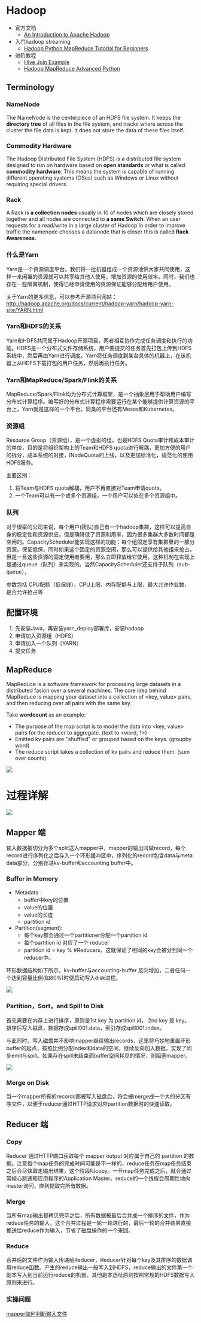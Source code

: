 # Hadoop

- 官方文档
  - [An Introduction to Apache Hadoop](https://opensource.com/life/14/8/intro-apache-hadoop-big-data)
- 入门hadoop streaming
  - [Hadoop Python MapReduce Tutorial for Beginners](https://blog.matthewrathbone.com/2013/11/17/python-map-reduce-on-hadoop-a-beginners-tutorial.html)
- 进阶教程
  - [Hive Join Example](https://blog.matthewrathbone.com/2013/02/20/real-world-hadoop-implementing-a-left-outer-join-in-hive.html)
  - [Hadoop MapReduce Advanced Python](https://blog.matthewrathbone.com/2016/02/09/python-tutorial.html)

## Terminology
### NameNode
The NameNode is the centerpiece of an HDFS file system. It keeps the **directory tree** of all files in the file system, and tracks where across the cluster the file data is kept. It does not store the data of these files itself.

### Commodity Hardware
The Hadoop Distributed File System (HDFS) is a distributed file system designed to run on hardware based on **open standards** or what is called **commodity hardware**. This means the system is capable of running different operating systems (OSes) such as Windows or Linux without requiring special drivers.

### Rack
A Rack is **a collection nodes** usually in 10 of nodes which are closely stored together and all nodes are connected to **a same Switch**. When an user requests for a read/write in a large cluster of Hadoop in order to improve traffic the namenode chooses a datanode that is closer this is called **Rack Awareness**.


### 什么是Yarn
Yarn是一个资源调度平台。我们将一批机器组成一个资源池供大家共同使用，这样一来闲置的资源就可以共享给其他人使用，增加资源的使用效率。同时，我们也存在一些隔离机制，使得已经申请使用的资源保证能够分配给用户使用。

关于Yarn的更多信息，可以参考开源项目网站：http://hadoop.apache.org/docs/current/hadoop-yarn/hadoop-yarn-site/YARN.html

### Yarn和HDFS的关系
Yarn和HDFS共同属于Hadoop开源项目，两者相互协作完成任务调度和执行的功能。HDFS是一个分布式文件存储系统，用户要提交的任务首先打包上传到HDFS系统中，然后再由Yarn进行调度。Yarn将任务调度到某台具体的机器上，在该机器上从HDFS下载打包的用户任务，然后再执行任务。

### Yarn和MapReduce/Spark/Flink的关系
MapReduce/Spark/Flink均为分布式计算框架，是一个抽象层用于帮助用户编写分布式计算程序。编写好的分布式计算程序需要运行在某个能够提供计算资源的平台上，Yarn就是这样的一个平台。同类的平台还有Mesos和Kubernetes。

### 资源组
Resource Group（资源组），是一个虚拟的组，也是HDFS Quota审计和成本审计的单位，目的是将组织架构上的Team和HDFS quota进行解耦，更加方便的用户的拆分，成本系统的对接，INodeQuota的上线，以及更加标准化，规范化的使用HDFS服务。

主要区别：
1. 将Team与HDFS quota解耦，用户不再直接对Team申请quota。
3. 一个Team可以有一个或多个资源组，一个用户可以处在多个资源组中。

### 队列
对于很豪的公司来说，每个用户(团队)自己有一个hadoop集群，这样可以提高自身的稳定性和资源供应，但是确降低了资源利用率，因为很多集群大多数时间都是空闲的。CapacityScheduler能实现这样的功能：每个组固定享有集群里的一部分资源，保证低保，同时如果这个固定的资源空闲，那么可以提供给其他组来抢占，但是一旦这些资源的固定使用者要用，那么立即释放给它使用。这种机制在实现上是通过queue（队列）来实现的。当然CapacityScheduler还支持子队列（sub-queue），

参数包括 CPU配额（低保线）、CPU上限、内存配额与上限、最大允许作业数，是否允许抢占等

## 配置环境
1. 先安装Java，再安装yarn_deploy部署库，安装hadoop
2. 申请加入资源组（HDFS）
3. 申请加入一个队列（YARN）
4. 提交任务

## MapReduce
MapReduce is a software framework for processing large datasets in a distributed fasion over a several machines. The core idea behind MapReduce is mapping your dataset into a collection of <key, value> pairs, and then reducing over all pairs with the same key.

Take **wordcount** as an example:

- The purpose of the map script is to model the data into <key, value> pairs for the reducer to aggregate. (text to <word, 1>)
- Emitted kv pairs are "shuffled" or grouped based on the keys. (groupby word)
- The reduce script takes a collection of kv pairs and reduce them. (sum over counts)

![](figures/mapreduce-data-overview.png)

# 过程详解
![](figures/mapreduce-overview.png)

## Mapper 端
输入数据被切分为多个split送入mapper中，mapper的输出叫做record，每个record进行序列化之后存入一个环形缓冲区中，序列化的record包含data与meta data部分，分别存进kv-buffer和accounting buffer中。

### Buffer in Memory
- Metadata：
  - buffer中key的位置
  - value的位置
  - value的长度
  - partition id
- Partition(segment):
  - 每个key都会通过一个partitioner分配一个partition id
  - 每个partition id 对应了一个 reducer
  - partition id = key % #Reducers，这就保证了相同的key会被分到同一个reducer中。

环形数据结构如下所示，kv-buffer与accounting-buffer 反向增加，二者任何一个达到容量比例(如80\%)时便启动写入disk进程。

![](figures/ring-buffer-detail.png)

### Partition，Sort，and Spill to Disk
首先需要在内存上进行排序，原则是1st key 为 partition id， 2nd key 是 key。排序后写入磁盘，数据存成spill001.data，索引存成spill001.index。

与此同时，写入磁盘并不影响mapper继续输出records，这里将巧妙地重置环形buffer的起点，按照比例分配index和data的空间，继续反向加入数据，实现了同步emit与spill。如果存在spill未结束而buffer空间耗尽的情况，则阻塞mapper。

![](figures/spill-file.png)

### Merge on Disk
当一个mapper所有的records都被写入磁盘后，将会被merge成一个大的分区有序文件，以便于reducer通过HTTP请求对应partition数据时的快速读取。

## Reducer 端
### Copy
Reducer 通过HTTP端口获取每个 mapper output 对应属于自己的 partition 的数据。注意每个map任务的完成时间可能是不一样的，reduce任务在map任务结束之后会尽快取走输出结果，这个阶段叫copy。一旦map任务完成之后，就会通过常规心跳通知应用程序的Application Master。reduce的一个线程会周期性地向master询问，直到提取完所有数据。
### Merge
当所有map输出都拷贝完毕之后，所有数据被最后合并成一个排序的文件，作为reduce任务的输入。这个合并过程是一轮一轮进行的，最后一轮的合并结果直接推送给reduce作为输入，节省了磁盘操作的一个来回。
### Reduce
合并后的文件作为输入传递给Reducer，Reducer针对每个key及其排序的数据调用reduce函数。产生的reduce输出一般写入到HDFS，reduce输出的文件第一个副本写入到当前运行reduce的机器，其他副本选址原则按照常规的HDFS数据写入原则来进行。

### 实操问题
[mapper如何判断输入文件](https://blog.csdn.net/levy_cui/article/details/77097532)

